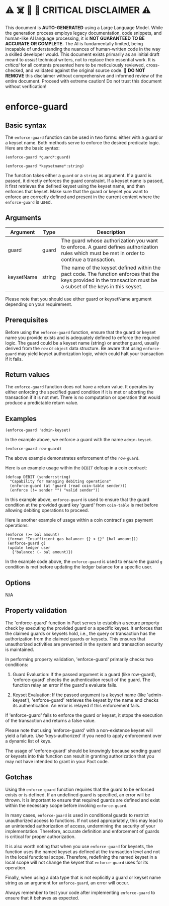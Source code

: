 
# ⚠️ ☠️ 🔮 🤖 CRITICAL DISCLAIMER ⚠️

 
This document is **AUTO-GENERATED** using a Large Language Model. While the generation process employs legacy documentation, code snippets, and human-like AI language processing, it is **NOT GUARANTEED TO BE ACCURATE OR COMPLETE.** The AI is fundamentally limited, being incapable of understanding the nuances of human-written code in the way a skilled developer would. This document exists primarily as an initial draft meant to *assist* technical writers, not to replace their essential work. It is *critical* for all contents presented here to be meticulously reviewed, cross-checked, and validated against the original source code. 🚫 **DO NOT REMOVE** this disclaimer without comprehensive and informed review of the entire document. Proceed with extreme caution! Do not trust this document without verification!

# enforce-guard

## Basic syntax

The `enforce-guard` function can be used in two forms: either with a guard or a keyset name. Both methods serve to enforce the desired predicate logic. Here are the basic syntax:

```pact
(enforce-guard *guard*:guard)
```

```pact
(enforce-guard *keysetname*:string)
```

The function takes either a `guard` or a `string` as argument. If a guard is passed, it directly enforces the guard constraint. If a keyset name is passed, it first retrieves the defined keyset using the keyset name, and then enforces that keyset. Make sure that the guard or keyset you want to enforce are correctly defined and present in the current context where the `enforce-guard` is used.

## Arguments

| Argument | Type | Description |
| --- | --- | --- |
| guard | guard | The guard whose authorization you want to enforce. A guard defines authorization rules which must be met in order to continue a transaction. |
| keysetName | string | The name of the keyset defined within the pact code. The function enforces that the keys provided in the transaction must be a subset of the keys in this keyset. |

Please note that you should use either guard or keysetName argument depending on your requirement.

## Prerequisites

Before using the `enforce-guard` function, ensure that the guard or keyset name you provide exists and is adequately defined to enforce the required logic. The guard could be a keyset name (string) or another guard, usually derived from the `row` or `object` data structure. Be aware that using `enforce-guard` may yield keyset authorization logic, which could halt your transaction if it fails.

## Return values

The `enforce-guard` function does not have a return value. It operates by either enforcing the specified guard condition if it is met or aborting the transaction if it is not met. There is no computation or operation that would produce a predictable return value.

## Examples

```pact
(enforce-guard 'admin-keyset)
```
In the example above, we enforce a guard with the name `admin-keyset`.

```pact
(enforce-guard row-guard)
```
The above example demonstrates enforcement of the `row-guard`.

Here is an example usage within the `DEBIT` defcap in a coin contract:

```pact
(defcap DEBIT (sender:string)
  "Capability for managing debiting operations"
  (enforce-guard (at 'guard (read coin-table sender)))
  (enforce (!= sender "") "valid sender"))
```
In this example above, `enforce-guard` is used to ensure that the guard condition at the provided guard key 'guard' from `coin-table` is met before allowing debiting operations to proceed. 

Here is another example of usage within a coin contract's gas payment operations:

```pact
(enforce (>= bal amount)
 (format "Insufficient gas balance: {} < {}" [bal amount]))
 (enforce-guard g)
 (update ledger user
   {'balance: (- bal amount)})
```

In the example code above, the `enforce-guard` is used to ensure the guard `g` condition is met before updating the ledger balance for a specific user.


## Options

N/A

## Property validation

The 'enforce-guard' function in Pact serves to establish a secure property check by executing the provided guard or a specific keyset. It enforces that the claimed guards or keysets hold, i.e., the query or transaction has the authorization from the claimed guards or keysets. This ensures that unauthorized activities are prevented in the system and transaction security is maintained. 

In performing property validation, 'enforce-guard' primarily checks two conditions:

1. Guard Evaluation: If the passed argument is a guard (like row-guard), 'enforce-guard' checks the authentication result of the guard. The function relay an error if the guard's evaluate fails.

2. Keyset Evaluation: If the passed argument is a keyset name (like 'admin-keyset'), 'enforce-guard' retrieves the keyset by the name and checks its authentication. An error is relayed if this enforcement fails.

If 'enforce-guard' fails to enforce the guard or keyset, it stops the execution of the transaction and returns a false value. 

Please note that using 'enforce-guard' with a non-existence keyset will yield a failure. Use 'keys-authorized' if you need to apply enforcement over a dynamic list of keys.

The usage of 'enforce-guard' should be knowingly because sending guard or keysets into this function can result in granting authorization that you may not have intended to grant in your Pact code.

## Gotchas

Using the `enforce-guard` function requires that the guard to be enforced exists or is defined. If an undefined guard is specified, an error will be thrown. It is important to ensure that required guards are defined and exist within the necessary scope before invoking `enforce-guard`. 

In many cases, `enforce-guard` is used in conditional guards to restrict unauthorized access to functions. If not used appropriately, this may lead to an unintended authorization of access, undermining the security of your implementation. Therefore, accurate definition and enforcement of guards is critical for proper authorization.

It is also worth noting that when you use `enforce-guard` for keysets, the function uses the named keyset as defined at the transaction level and not in the local functional scope. Therefore, redefining the named keyset in a local scope will not change the keyset that `enforce-guard` uses for its operation. 

Finally, when using a data type that is not explicitly a guard or keyset name string as an argument for `enforce-guard`, an error will occur.

Always remember to test your code after implementing `enforce-guard` to ensure that it behaves as expected.


